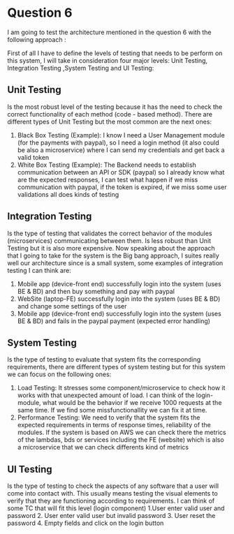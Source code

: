 # Question 6
I am going to test the architecture mentioned in the question 6 with the following approach :

First of all I have to define the levels of testing that needs to be perform on this system, I will take in consideration four major levels:  Unit Testing, Integration Testing ,System Testing and UI Testing:

## Unit Testing 
Is the most robust level of the testing because it has the need to check the correct functionality of each method  (code - based method). There are different types of Unit Testing but the most common are the next ones:
1. Black Box Testing (Example): I know I need a User Management module (for the payments with paypal), so I need a login method (it also could be also a microservice) where I can send my credentials and get back a valid token
2. White Box Testing (Example): The Backend needs to establish communication between an API or SDK (paypal) so I already know what are the expected responses, I can test what happen if  we miss communication with paypal, if  the token is expired, if we miss some user validations all does kinds of testing

## Integration Testing 
Is the type of testing that validates the correct behavior of the modules (microservices) communicating between them. Is less robust than Unit Testing but it is also more expensive. Now speaking about the approach that I going to take for the system is the Big bang approach, I suites really well our architecture since is a small system, some examples of integration testing I can think are:
1. Mobile app (device-front end) successfully login into the system (uses BE & BD) and then buy something and pay with paypal
2. WebSite  (laptop-FE) successfully login into the system (uses BE & BD) and change some settings of the user
3. Mobile app (device-front end) successfully login into the system (uses BE & BD) and fails in the paypal payment (expected error handling)

## System Testing
Is the type of testing to evaluate that system fits the corresponding requirements, there are different types of system testing but for this system we can focus on the following ones:
1. Load Testing: It stresses some component/microservice to check how it works with that unexpected amount of load. I can think of the login-module, what would be the behavior if we receive 1000 requests at the same time. If we find some missfunctionallity we can fix it at time.
2. Performance Testing: We need to verify that the system fits the expected requirements in terms of response times, reliability of the modules. If the system is based on AWS we can check there the metrics  of the lambdas, bds or services including the FE (website) which is also a microservice that we can check differents kind of metrics

## UI Testing
Is the type of testing  to check the  aspects of any software that a user will come into contact with.  This usually means testing the visual elements to verify that they are functioning according to requirements. I can think of some TC that will fit this level (login component)
1.User enter valid user and password
2. User enter valid user but invalid password
3. User reset the password
4. Empty fields and click on the login button